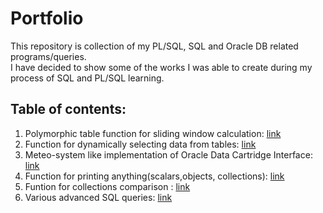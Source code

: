 # Portfolio

This repository is collection of my PL/SQL, SQL and Oracle DB related programs/queries.  
I have decided to show some of the works I was able to create during my process of SQL and PL/SQL learning.

## Table of contents:

  1. Polymorphic table function for sliding window calculation: [link](https://github.com/PiotrBelniak/Polymorphic-Table-Function-Window-Calculation)  
  2. Function for dynamically selecting data from tables: [link](https://github.com/PiotrBelniak/Dynamic-selection-function)  
  3. Meteo-system like implementation of Oracle Data Cartridge Interface: [link](https://github.com/PiotrBelniak/example-of-ODCI-implementaton) 
  4. Function for printing anything(scalars,objects, collections): [link](https://github.com/PiotrBelniak/Printer-function) 
  5. Funtion for collections comparison : [link](https://github.com/PiotrBelniak/Collection-comparing-function)
  6. Various advanced SQL queries: [link](https://github.com/PiotrBelniak/SQL-queries)
  
